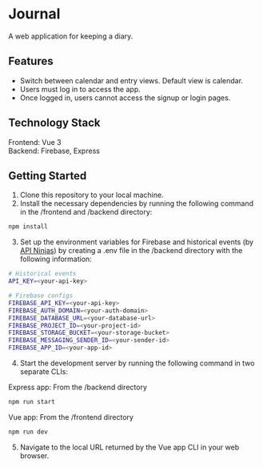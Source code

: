 # Journal

A web application for keeping a diary.

## Features

- Switch between calendar and entry views. Default view is calendar.
- Users must log in to access the app.
- Once logged in, users cannot access the signup or login pages.

## Technology Stack

Frontend: Vue 3  
Backend: Firebase, Express

## Getting Started

1. Clone this repository to your local machine.
2. Install the necessary dependencies by running the following command in the /frontend and /backend directory:

```sh
npm install
```

3. Set up the environment variables for Firebase and historical events (by [API Ninjas](https://www.api-ninjas.com/)) by creating a .env file in the /backend directory with the following information:

```sh
# Historical events
API_KEY=<your-api-key>

# Firebase configs
FIREBASE_API_KEY=<your-api-key>
FIREBASE_AUTH_DOMAIN=<your-auth-domain>
FIREBASE_DATABASE_URL=<your-database-url>
FIREBASE_PROJECT_ID=<your-project-id>
FIREBASE_STORAGE_BUCKET=<your-storage-bucket>
FIREBASE_MESSAGING_SENDER_ID=<your-sender-id>
FIREBASE_APP_ID=<your-app-id>
```

4. Start the development server by running the following command in two separate CLIs:

Express app: From the /backend directory

```sh
npm run start
```

Vue app: From the /frontend directory

```sh
npm run dev
```

5. Navigate to the local URL returned by the Vue app CLI in your web browser.
